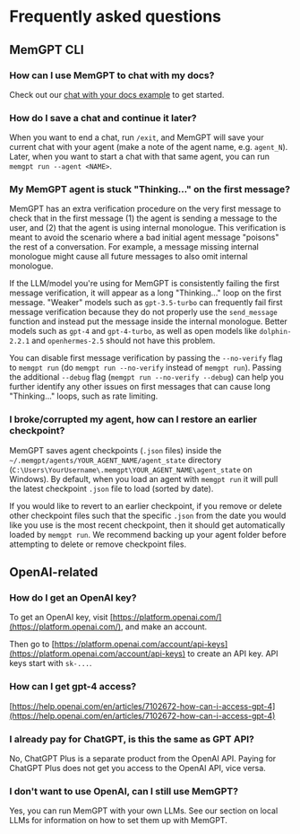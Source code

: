 # Frequently asked questions

## MemGPT CLI

### How can I use MemGPT to chat with my docs?

Check out our [chat with your docs example](../example_data) to get started.

### How do I save a chat and continue it later?

When you want to end a chat, run `/exit`, and MemGPT will save your current chat with your agent (make a note of the agent name, e.g. `agent_N`). Later, when you want to start a chat with that same agent, you can run `memgpt run --agent <NAME>`.

### My MemGPT agent is stuck "Thinking..." on the first message?

MemGPT has an extra verification procedure on the very first message to check that in the first message (1) the agent is sending a message to the user, and (2) that the agent is using internal monologue. This verification is meant to avoid the scenario where a bad initial agent message "poisons" the rest of a conversation. For example, a message missing internal monologue might cause all future messages to also omit internal monologue.

If the LLM/model you're using for MemGPT is consistently failing the first message verification, it will appear as a long "Thinking..." loop on the first message. "Weaker" models such as `gpt-3.5-turbo` can frequently fail first message verification because they do not properly use the `send_message` function and instead put the message inside the internal monologue. Better models such as `gpt-4` and `gpt-4-turbo`, as well as open models like `dolphin-2.2.1` and `openhermes-2.5` should not have this problem.

You can disable first message verification by passing the `--no-verify` flag to `memgpt run` (do `memgpt run --no-verify` instead of `memgpt run`). Passing the additional `--debug` flag (`memgpt run --no-verify --debug`) can help you further identify any other issues on first messages that can cause long "Thinking..." loops, such as rate limiting.

### I broke/corrupted my agent, how can I restore an earlier checkpoint?

MemGPT saves agent checkpoints (`.json` files) inside the `~/.memgpt/agents/YOUR_AGENT_NAME/agent_state` directory (`C:\Users\YourUsername\.memgpt\YOUR_AGENT_NAME\agent_state` on Windows). By default, when you load an agent with `memgpt run` it will pull the latest checkpoint `.json` file to load (sorted by date).

If you would like to revert to an earlier checkpoint, if you remove or delete other checkpoint files such that the specific `.json` from the date you would like you use is the most recent checkpoint, then it should get automatically loaded by `memgpt run`. We recommend backing up your agent folder before attempting to delete or remove checkpoint files.

## OpenAI-related

### How do I get an OpenAI key?

To get an OpenAI key, visit [https://platform.openai.com/](https://platform.openai.com/), and make an account.

Then go to [https://platform.openai.com/account/api-keys](https://platform.openai.com/account/api-keys) to create an API key. API keys start with `sk-...`.

### How can I get gpt-4 access?

[https://help.openai.com/en/articles/7102672-how-can-i-access-gpt-4](https://help.openai.com/en/articles/7102672-how-can-i-access-gpt-4)

### I already pay for ChatGPT, is this the same as GPT API?

No, ChatGPT Plus is a separate product from the OpenAI API. Paying for ChatGPT Plus does not get you access to the OpenAI API, vice versa.

### I don't want to use OpenAI, can I still use MemGPT?

Yes, you can run MemGPT with your own LLMs. See our section on local LLMs for information on how to set them up with MemGPT.
